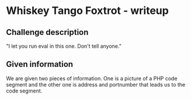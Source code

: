 
# Whiskey Tango Foxtrot - writeup

## Challenge description
"I let you run eval in this one. Don't tell anyone."

## Given information
We are given two pieces of information. One is a picture of a PHP code segment and the other one is address and portnumber that leads us to the code segment. 


  
  
